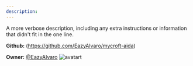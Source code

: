 ```yaml
---
description: 
---
```

A more verbose description, including any extra instructions or
information that didn't fit in the one line.

**Github:** (https://github.com/EazyAlvaro/mycroft-aida)

**Owner:** [@EazyAlvaro](https://github.com/EazyAlvaro) ![avatart](https://avatars0.githubusercontent.com/u/1539652?v=4)

